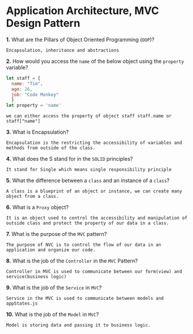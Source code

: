 # Application Architecture, MVC Design Pattern

**1.** What are the Pillars of Object Oriented Programming (`OOP`)?
<!-- enter you answer in the space below -->

```
Encapsulation, inheritance and abstractions
```
**2.** How would you access the `name` of the below object using the `property` variable?
```js
let staff = {
  name: "Tim",
  age: 26,
  job: "Code Monkey"
  }
let property = 'name'
```
<!-- enter you answer in the space below -->
```
we can either access the property of object staff staff.name or staff["name"]
```
**3.** What is Encapsulation?
<!-- enter you answer in the space below -->
```
Encapsulation is the restricting the accessibility of variables and methods from outside of the class.
```
**4.** What does the S stand for in the `SOLID` principles?
<!-- enter you answer in the space below -->
```
It stand for Single which means single responsibility principle
```
**5.** What the difference between a `class` and an instance of a `class`?
<!-- enter you answer in the space below -->
```
A class is a blueprint of an object or instance, we can create many object from a class.
```
**6.** What is a `Proxy` object?
<!-- enter you answer in the space below -->
```
It is an object used to control the accessibility and manipulation of outside class and protect the property of our data in a class.
```

**7.** What is the purpose of the `MVC` pattern?
<!-- enter you answer in the space below -->
```
The purpose of NVC is to control the flow of our data in an application and organize our code.
```
**8.** What is the job of the `Controller` in the `MVC` Pattern?
<!-- enter you answer in the space below -->
```
Controller in MVC is used to communicate between our form(view) and service(business logic)
```

**9.** What is the job of the `Service` in `MVC`?
<!-- enter you answer in the space below -->
```
Service in the MVC is used to communicate between models and appStates.js
```
**10.** What is the job of the `Model` in `MVC`?
<!-- enter you answer in the space below -->
```
Model is storing data and passing it to business logic.
```

